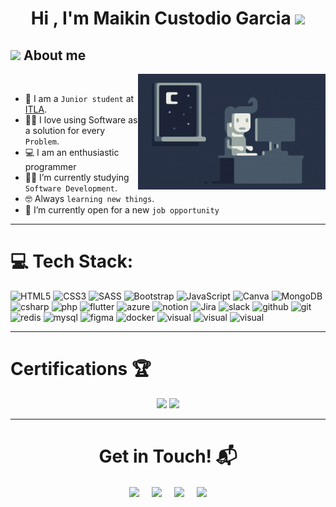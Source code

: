 <h1 align="center"><b>Hi , I'm Maikin Custodio Garcia </b><img src="https://media.giphy.com/media/hvRJCLFzcasrR4ia7z/giphy.gif" width="35"></h1>

	
## <picture><img src = "https://github.com/7oSkaaa/7oSkaaa/blob/main/Images/about_me.gif?raw=true" width = 50px></picture> About me

<img alt="Night Coding" src="https://raw.githubusercontent.com/AVS1508/AVS1508/master/assets/Night-Coding.gif" align="right"/>

<br>

- :school: I am a `Junior student` at [ITLA](https://itla.edu.do/).
- :technologist: I love using Software as a solution for every `Problem`.
- :computer: I am an enthusiastic programmer 
- :student: I’m currently studying `Software Development`.
- :nerd_face: Always `learning new things`.
- :thinking: I’m currently open for a new `job opportunity`


<hr>

# 💻 Tech Stack:
![HTML5](https://img.shields.io/badge/html5-%23E34F26.svg?style=for-the-badge&logo=html5&logoColor=white) ![CSS3](https://img.shields.io/badge/css3-%231572B6.svg?style=for-the-badge&logo=css3&logoColor=white)  ![SASS](https://img.shields.io/badge/SASS-hotpink.svg?style=for-the-badge&logo=SASS&logoColor=white) ![Bootstrap](https://img.shields.io/badge/bootstrap-%23563D7C.svg?style=for-the-badge&logo=bootstrap&logoColor=white) ![JavaScript](https://img.shields.io/badge/javascript-%23323330.svg?style=for-the-badge&logo=javascript&logoColor=%23F7DF1E)  ![Canva](https://img.shields.io/badge/Canva-%2300C4CC.svg?style=for-the-badge&logo=Canva&logoColor=white) 
![MongoDB](https://img.shields.io/badge/MongoDB-%234ea94b.svg?style=for-the-badge&logo=mongodb&logoColor=white) ![csharp](https://img.shields.io/badge/C%23-239120?style=for-the-badge&logo=csharp&logoColor=white) 
![php](https://img.shields.io/badge/PHP-777BB4?style=for-the-badge&logo=php&logoColor=white) ![flutter](https://img.shields.io/badge/Flutter-02569B?style=for-the-badge&logo=flutter&logoColor=white)
![azure](https://img.shields.io/badge/Azure_DevOps-0078D7?style=for-the-badge&logo=azure-devops&logoColor=white)
![notion](https://img.shields.io/badge/Notion-000000?style=for-the-badge&logo=notion&logoColor=white)
![Jira](https://img.shields.io/badge/Jira-0052CC?style=for-the-badge&logo=Jira&logoColor=white)
![slack](https://img.shields.io/badge/Slack-4A154B?style=for-the-badge&logo=slack&logoColor=white)
![github](https://img.shields.io/badge/GitHub-100000?style=for-the-badge&logo=github&logoColor=white)
![git](https://img.shields.io/badge/GIT-E44C30?style=for-the-badge&logo=git&logoColor=white)
![redis](https://img.shields.io/badge/redis-%23DD0031.svg?&style=for-the-badge&logo=redis&logoColor=white)
![mysql](https://img.shields.io/badge/MySQL-005C84?style=for-the-badge&logo=mysql&logoColor=white)
![figma](https://img.shields.io/badge/Figma-F24E1E?style=for-the-badge&logo=figma&logoColor=white)
![docker](https://img.shields.io/badge/Docker-2CA5E0?style=for-the-badge&logo=docker&logoColor=white)
![visual](https://img.shields.io/badge/VSCode-0078D4?style=for-the-badge&logo=visual%20studio%20code&logoColor=white)
![visual](https://img.shields.io/badge/Visual_Studio-5C2D91?style=for-the-badge&logo=visual%20studio&logoColor=white)
![visual](https://img.shields.io/badge/.NET-512BD4?style=for-the-badge&logo=dotnet&logoColor=white)

<hr>
<h1>Certifications 🏆</h1>
  
<p align="center">
  <img src="https://github.com/user-attachments/assets/bda52224-ee86-40fb-b28b-f9b0aa3a6d7f" width="700">
  <img src="https://github.com/user-attachments/assets/843a2482-b5f0-41d3-b793-3b17694bfd07" width="700">
</p>

 
<hr>
<h1 align="center">Get in Touch! 📬</h1>
<p align="center">
<a href="https://www.linkedin.com/in/maikin-custodio-ba34b1328/" target="blank"><img align="center" src="https://img.shields.io/badge/Maikin Custodio-0077B5?style=for-the-badge&logo=linkedin&logoColor=white" /></a> &nbsp;&nbsp;&nbsp; 
	<a href="mailto:maikin3500@gmail.com" target="blank"><img align="center" src="https://img.shields.io/badge/maikin3500@gmail.com-D14836?style=for-the-badge&logo=gmail&logoColor=white" /></a>    &nbsp;&nbsp;&nbsp;       <a href="https://github.com/Maikin-dev" target="blank"><img align="center" src="https://img.shields.io/badge/Maikin dev-100000?style=for-the-badge&logo=github&logoColor=white" /></a> &nbsp;&nbsp;&nbsp;  <a href="https://wa.me/18499121550" target="blank"><img align="center" src="https://img.shields.io/badge/WhatsApp-25D366?style=for-the-badge&logo=WhatsApp&logoColor=white" /></a> 
</p>
